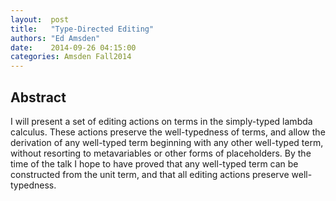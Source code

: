 ```yaml
--- 
layout:  post 
title:   "Type-Directed Editing"
authors: "Ed Amsden" 
date:    2014-09-26 04:15:00 
categories: Amsden Fall2014
--- 
```

## Abstract

I will present a set of editing actions on terms in the simply-typed lambda
calculus. These actions preserve the well-typedness of terms, and allow the
derivation of any well-typed term beginning with any other well-typed term,
without resorting to metavariables or other forms of placeholders. By the time
of the talk I hope to have proved that any well-typed term can be constructed
from the unit term, and that all editing actions preserve well-typedness.
